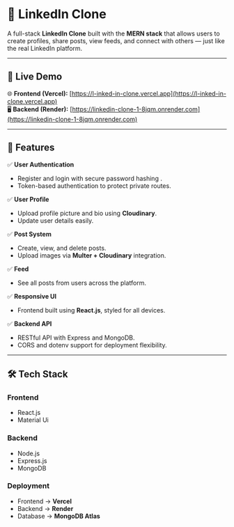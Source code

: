 # 💼 LinkedIn Clone

A full-stack **LinkedIn Clone** built with the **MERN stack** that allows users to create profiles, share posts, view feeds, and connect with others — just like the real LinkedIn platform.

---

## 🚀 Live Demo

🌐 **Frontend (Vercel):** [https://l-inked-in-clone.vercel.app](https://l-inked-in-clone.vercel.app)  
🖥️ **Backend (Render):** [https://linkedin-clone-1-8jqm.onrender.com](https://linkedin-clone-1-8jqm.onrender.com)

---

## 🧩 Features

✅ **User Authentication**
- Register and login with secure password hashing .  
- Token-based authentication to protect private routes.

✅ **User Profile**
- Upload profile picture and bio using **Cloudinary**.
- Update user details easily.

✅ **Post System**
- Create, view, and delete posts.
- Upload images via **Multer + Cloudinary** integration.

✅ **Feed**
- See all posts from users across the platform.

✅ **Responsive UI**
- Frontend built using **React.js**, styled for all devices.

✅ **Backend API**
- RESTful API with Express and MongoDB.
- CORS and dotenv support for deployment flexibility.

---

## 🛠️ Tech Stack

### **Frontend**
- React.js  
- Material Ui

### **Backend**
- Node.js  
- Express.js  
- MongoDB   

### **Deployment**
- Frontend → **Vercel**  
- Backend → **Render**  
- Database → **MongoDB Atlas**

